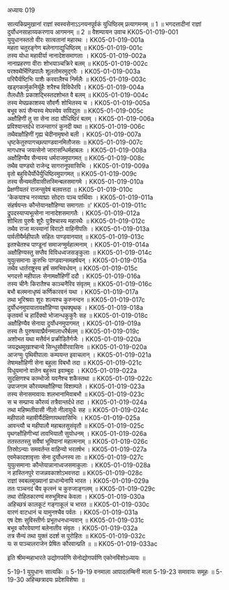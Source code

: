 अध्यायः 019

सात्यकिप्रमुखानां राज्ञां स्वस्वसेनाऽऽनयनपूर्वकं युधिष्ठिरम् प्रत्यागमनम् ॥ 1 ॥ भगदत्तादीनां राज्ञां दुर्योधनसाहाय्यकरणाय आगमनम् ॥ 2 ॥
वैशम्पायन उवाच 	KK05-01-019-001  
युयुधानस्ततो वीरः सात्वतानां महारथः ।	KK05-01-019-001a  
महता चतुरङ्गेण बलेनागाद्युधिष्ठिरम् ॥	KK05-01-019-001c  
तस्य योधा महावीर्या नानादेशसमागताः ।	KK05-01-019-002a  
नानाप्रहरणा वीराः शोभयाञ्चक्रिरे बलम् ॥	KK05-01-019-002c  
परश्वथैर्भिण्डिपालैः शूलतोमरमुद्गरैः ।	KK05-01-019-003a  
परिघैर्यष्टिभिः पाशैः करवालैश्च निर्मलैः ॥	KK05-01-019-003c  
खड्गकार्मुकनिर्यूहैः शरैश्च विविधैरपि ।	KK05-01-019-004a  
तैलधौतैः प्रकाशद्भिस्तदशोभत वै बलम् ॥	KK05-01-019-004c  
तस्य मेघप्रकाशस्य सौवर्णैः शोभितस्य च ।	KK05-01-019-005a  
बभूव रूपं सैन्यस्य मेघस्येव सविद्युतः ॥	KK05-01-019-005c  
अक्षौहिणी तु सा सेना तदा यौधिष्ठिरं बलम् ।	KK05-01-019-006a  
प्रविश्यान्तर्दधे राजन्सागरं कुनदी यथा ॥	KK05-01-019-006c  
तथैवाक्षौहिणीं गृह्य चेदीनामृषभो बली ।	KK05-01-019-007a  
धृष्टकेतुरुपागच्छत्पाण्डवानमितौजसः ॥	KK05-01-019-007c  
मागधश्च जयत्सेनो जारासन्धिर्महाबलः ।	KK05-01-019-008a  
अक्षौहिण्यैव सैन्यस्य धर्मराजमुपागमत् ॥	KK05-01-019-008c  
तथैव पाण्ड्यो राजेन्द्र सागरानूपवासिभिः ।	KK05-01-019-009a  
वृतो बहुविधैर्योधैर्युधिष्ठिरमुपागमत् ॥	KK05-01-019-009c  
तस्य सैन्यमतीवासीत्तस्मिन्बलसमागमे ।	KK05-01-019-010a  
प्रेक्षणीयतरं राजन्सुवेषं बलवत्तदा ॥	KK05-01-019-010c  
\'केकयाश्च नरव्याघ्राः सोदराः पञ्च पार्थिवाः ।	KK05-01-019-011a  
संहर्षयन्तः कौन्तेयानक्षौहिण्या समागताः ॥\'	KK05-01-019-011c  
द्रुपदस्याप्यभूत्सेना नानादेशसमागतैः ।	KK05-01-019-012a  
शोभिता पुरुषैः शूरैः पुत्रैश्चास्य महारथैः ॥	KK05-01-019-012c  
तथैव राजा मत्स्यानां विराटो वाहिनीपतिः ।	KK05-01-019-013a  
पार्वतीयैर्महीपालैः सहितः पाण्डवानयात् ॥	KK05-01-019-013c  
इतश्चेतश्च पाण्डूनां समाजग्मुर्महात्मनाम् ।	KK05-01-019-014a  
अक्षौहिण्यस्तु सप्तैव विविधध्वजसङ्कुलाः ॥	KK05-01-019-014c  
युयुत्समानाः कुरुभिः पाण्डवान्समहर्षयन् ।	KK05-01-019-015a  
तथैव धार्तराष्ट्रस्य हर्षं समभिवर्धयन् ॥	KK05-01-019-015c  
भगदत्तो महीपालः सेनामक्षौहिणीं ददौ ।	KK05-01-019-016a  
तस्य चीनैः किरातैश्च काञ्चनैरिव संवृतम् ॥	KK05-01-019-016c  
बभौ बलमनाधृष्यं कर्णिकारवनं यथा ।	KK05-01-019-017a  
तथा भूरिश्रवाः शूरः शल्यश्च कुरुनन्दन ॥	KK05-01-019-017c  
दुर्योधनमुपायातावक्षौहिण्या पृथक्पृथक् ।	KK05-01-019-018a  
कृतवर्मा च हार्दिक्यो भोजान्धकुकुरैः सह ॥	KK05-01-019-018c  
अक्षौहिण्यैव सेनाया दुर्योधनमुपागमत् ।	KK05-01-019-019a  
तस्य तैः पुरुषव्याघ्रैर्वनमालाधरैर्बलम् ॥	KK05-01-019-019c  
अशोभत यथा मत्तैर्वनं प्रक्रीडितैर्गजैः ।	KK05-01-019-020a  
जयद्रथमुखाश्चान्ये सिन्धुसौवीरवासिनः ॥	KK05-01-019-020a  
आजग्मुः पृथिवीपालाः कम्पयन्त इवाचलान् ।	KK05-01-019-021a  
तेषामक्षौहिणी सेना बहुला विबभौ तदा ॥	KK05-01-019-021c  
विधूयमानो वातेन बहुरूप इवाम्बुदः ।	KK05-01-019-022a  
सुदक्षिणश्च काम्भोजो यवनैश्च शकैस्तथा ॥	KK05-01-019-022c  
उपाजगाम कौरव्यमक्षौहिण्या विशाम्पते ।	KK05-01-019-023a  
तस्य सेनासमावायः शलभानामिवाबभौ ॥	KK05-01-019-023c  
स च सम्प्राप्य कौरव्यं तत्रैवान्तर्दधे तदा ।	KK05-01-019-024a  
तथा महिष्मतीवासी नीलो नीलायुधैः सह ॥	KK05-01-019-024c  
महीपालो महावीर्यैर्दक्षिणापथवासिभिः ।	KK05-01-019-025a  
आवन्त्यौ च महीपालौ महाबलसुसंवृतौ ॥	KK05-01-019-025c  
पृथगक्षौहिणीभ्यां तावभियातौ सुयोधनम् ।	KK05-01-019-026a  
ततस्ततस्तु सर्वेषां भूमिपानां महात्मनाम् ॥	KK05-01-019-026c  
तिस्रोऽन्याः समवर्तन्त वाहिन्यो भरतर्षभ ।	KK05-01-019-027a  
एवमेकादशावृत्ताः सेना दुर्योधनस्य ताः ॥	KK05-01-019-027c  
युयुत्समानाः कौन्तेयान्नानाध्वजसमाकुलाः ।	KK05-01-019-028a  
न हास्तिनपुरे राजन्नवकाशोऽभवत्तदा ॥	KK05-01-019-028c  
राज्ञां स्वबलमुख्यानां प्राधान्येनापि भारत ।	KK05-01-019-029a  
ततः पञ्चनदं चैव कृत्स्नं च कुरुजाङ्गलम् ॥	KK05-01-019-029c  
तथा रोहितकारण्यं मरुभूमिश्च केवला ।	KK05-01-019-030a  
अहिच्छत्रं कालकूटं गङ्गाकूलं च भारत ॥	KK05-01-019-030c  
वारणं वाटधानं च यामुनश्चैव पर्वतः ।	KK05-01-019-031a  
एष देशः सुविस्तीर्णः प्रभूतधनधान्यवान् ॥	KK05-01-019-031c  
बभूव कौरवेयाणां बलेनातीव संवृतः ।	KK05-01-019-032a  
तत्र सैन्यं तथा युक्तं ददर्श स पुरोहितः ॥	KK05-01-019-032c  
यः स पाञ्चालराजेन प्रेषितः कौरवान्प्रति ॥ ॥	KK05-01-019-033ac  

इति श्रीमन्महाभारते उद्योगपर्वणि सेनोद्योगपर्वणि एकोनविंशोऽध्यायः ॥

5-19-1 युयुधानः सात्यकिः ॥ 5-19-19 वनमाला आपादलम्बिनी माला 5-19-23 समावायः समूहः ॥ 5-19-30 अहिच्छत्रादयः प्रदेशविशेषाः ॥
